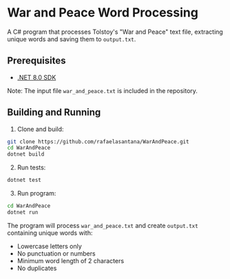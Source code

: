 # War and Peace Word Processing

A C# program that processes Tolstoy's "War and Peace" text file, extracting unique words and saving them to `output.txt`.

## Prerequisites

- [.NET 8.0 SDK](https://dotnet.microsoft.com/download/dotnet/8.0)

Note: The input file `war_and_peace.txt` is included in the repository.

## Building and Running

1. Clone and build:
```bash
git clone https://github.com/rafaelasantana/WarAndPeace.git
cd WarAndPeace
dotnet build
```

2. Run tests:
```bash
dotnet test
```

3. Run program:
```bash
cd WarAndPeace
dotnet run
```

The program will process `war_and_peace.txt` and create `output.txt` containing unique words with:
- Lowercase letters only
- No punctuation or numbers
- Minimum word length of 2 characters
- No duplicates
